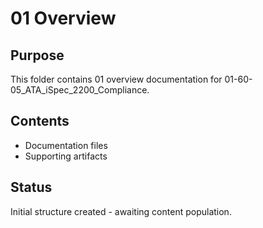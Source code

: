 # 01 Overview

## Purpose
This folder contains 01 overview documentation for 01-60-05_ATA_iSpec_2200_Compliance.

## Contents
- Documentation files
- Supporting artifacts

## Status
Initial structure created - awaiting content population.
